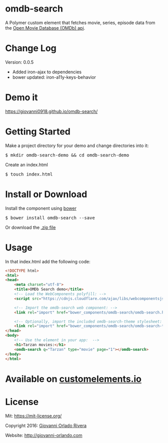 # omdb-search

A Polymer custom element that fetches movie, series, episode data from the
<a href="https://www.omdbapi.com/">Open Movie Database (OMDb) api</a>.

# Change Log

Version: 0.0.5
<ul>
	<li>Added iron-ajax to dependencies</li>
	<li>bower updated: iron-a11y-keys-behavior</li>
</ul>

# Demo it
<a href="https://giovanni0918.github.io/omdb-search/">https://giovanni0918.github.io/omdb-search/</a>

# Getting Started

Make a project directory for your demo and change directories into it:
<pre>$ mkdir omdb-search-demo && cd omdb-search-demo</pre>

Create an index.html
<pre>$ touch index.html</pre>

# Install or Download
Install the component using <a href="https://bower.io/">bower</a>
<pre>$ bower install omdb-search --save</pre>

Or download the <a href="https://github.com/giovanni0918/omdb-search/archive/master.zip">.zip file</a>

# Usage

In that index.html add the following code:

```html
<!DOCTYPE html>
<html>
<head>
    <meta charset="utf-8">
    <title>OMDb Search demo</title>
    <!-- Load the WebComponents polyfill: -->
    <script src="https://cdnjs.cloudflare.com/ajax/libs/webcomponentsjs/0.7.22/CustomElements.js"></script>

    <!-- Import the omdb-search web component: -->
    <link rel="import" href="bower_components/omdb-search/omdb-search.html">

    <!-- Optionally, import the included omdb-search-theme stylesheet: -->
    <link rel="import" href="bower_components/omdb-search/omdb-search-theme.html">
</head>
<body>
    <!-- Use the element in your app:  -->
    <h1>Tarzan movies:</h1>
    <omdb-search q="Tarzan" type="movie" page="1"></omdb-search>
</body>
</html>
```

# Available on <a href="https://customelements.io/giovanni0918/omdb-search/">customelements.io</a>

# License
Mit: <a href="https://mit-license.org/">https://mit-license.org/</a>

Copyright 2016: <a href="https://github.com/giovanni0918">Giovanni Orlado Rivera</a>

Website: <a href="http://giovanni-orlando.com">http://giovanni-orlando.com</a>
